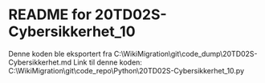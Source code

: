 # README for 20TD02S-Cybersikkerhet_10
Denne koden ble eksportert fra C:\WikiMigration\git\code_dump\20TD02S-Cybersikkerhet.md
Link til denne koden: C:\WikiMigration\git\code_repo\Python\20TD02S-Cybersikkerhet_10.py
